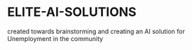 # ELITE-AI-SOLUTIONS
created towards brainstorming and creating an AI solution for Unemployment in the community  
